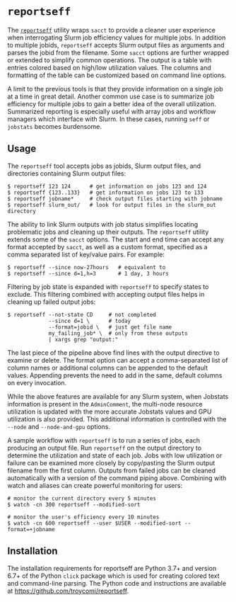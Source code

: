 # `reportseff`

The <a href="https://github.com/troycomi/reportseff" target="_blank">`reportseff`</a> utility wraps `sacct` to provide a cleaner user experience when interrogating Slurm job efficiency values for multiple jobs. In addition to multiple jobids, `reportseff` accepts Slurm output files as arguments and parses the jobid from the filename. Some `sacct` options are further wrapped or extended to simplify common operations. The output is a table with entries colored based on high/low utilization values. The columns and formatting of the table can be customized based on command line options.

A limit to the previous tools is that they provide information on a single job at a time in great detail. Another common use case is to summarize job efficiency for multiple jobs to gain a better idea of the overall utilization. Summarized reporting is especially useful with array jobs and workflow managers which interface with Slurm. In these cases, running `seff` or `jobstats` becomes burdensome.

## Usage

The `reportseff` tool accepts jobs as jobids, Slurm output files, and directories containing Slurm output files:

```
$ reportseff 123 124      # get information on jobs 123 and 124
$ reportseff {123..133}   # get information on jobs 123 to 133
$ reportseff jobname*     # check output files starting with jobname
$ reportseff slurm_out/   # look for output files in the slurm_out directory
```

The ability to link Slurm outputs with job status simplifies locating problematic jobs and cleaning up their outputs. The `reportseff` utility extends some of the `sacct` options. The start and end time can accept any format accepted by `sacct`, as well as a custom format, specified as a comma separated list of key/value pairs. For example:

```
$ reportseff --since now-27hours   # equivalent to
$ reportseff --since d=1,h=3       # 1 day, 3 hours
```

Filtering by job state is expanded with `reportseff` to specify states to exclude. This filtering combined with accepting output files helps in cleaning up failed output jobs:

```
$ reportseff --not-state CD     # not completed
             --since d=1 \      # today
             --format=jobid \   # just get file name
             my_failing_job* \  # only from these outputs
             | xargs grep "output:"
```

The last piece of the pipeline above find lines with the output directive to examine or delete. The format option can accept a comma-separated list of column names or additional columns can be appended to the default values. Appending prevents the need to add in the same, default columns on every invocation.

While the above features are available for any Slurm system, when Jobstats information is present in the `AdminComment`, the multi-node resource utilization is updated with the more accurate Jobstats values and GPU utilization is also provided. This additional information is controlled with the `--node` and `--node-and-gpu` options.

A sample workflow with `reportseff` is to run a series of jobs, each producing an output file. Run `reportseff` on the output directory to determine the utilization and state of each job. Jobs with low utilization or failure can be examined more closely by copy/pasting the Slurm output filename from the first column. Outputs from failed jobs can be cleaned automatically with a version of the command piping above. Combining with watch and aliases can create powerful monitoring for users:

```
# monitor the current directory every 5 minutes
$ watch -cn 300 reportseff --modified-sort

# monitor the user's efficiency every 10 minutes
$ watch -cn 600 reportseff --user $USER --modified-sort --format=+jobname
```

## Installation

The installation requirements for reportseff are Python 3.7+ and version 6.7+ of the Python `click` package which is used for creating colored text and command-line parsing. The Python code and instructions are available at <a href="https://github.com/troycomi/reportseff" target="_blank">https://github.com/troycomi/reportseff</a>.
